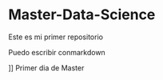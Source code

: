 # Master-Data-Science

Este es mi primer repositorio

Puedo escribir conmarkdown

]]
Primer dia de Master
